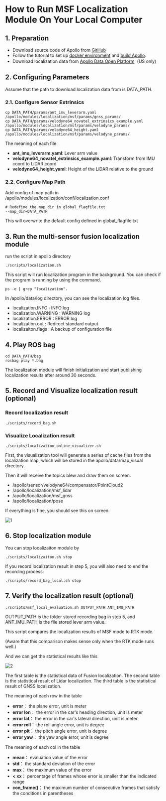 # How to Run MSF Localization Module On Your Local Computer

## 1. Preparation
 - Download source code of Apollo from [GitHub](https://github.com/ApolloAuto/apollo)
 - Follow the tutorial to set up [docker environment](https://github.com/ApolloAuto/apollo/blob/master/docs/howto/how_to_build_and_release.md) and [build Apollo](https://github.com/ApolloAuto/apollo/blob/master/docs/howto/how_to_launch_Apollo.md).
 - Download localization data from [Apollo Data Open Platform](http://data.apollo.auto/?name=sensor%20data&data_key=multisensor&data_type=1&locale=en-us&lang=en)（US only)

## 2. Configuring Parameters
Assume that the path to download localization data from is DATA_PATH.
### 2.1. Configure Sensor Extrinsics
```
cp DATA_PATH/params/ant_imu_leverarm.yaml /apollo/modules/localization/msf/params/gnss_params/
cp DATA_PATH/params/velodyne64_novatel_extrinsics_example.yaml /apollo/modules/localization/msf/params/velodyne_params/
cp DATA_PATH/params/velodyne64_height.yaml /apollo/modules/localization/msf/params/velodyne_params/
```
The meaning of each file
 - **ant_imu_leverarm.yaml**:  Lever arm value
 - **velodyne64_novatel_extrinsics_example.yaml**: Transform from IMU coord to LiDAR coord
 - **velodyne64_height.yaml**: Height of the LiDAR relative to the ground

### 2.2. Configure Map Path
Add config of map path in /apollo/modules/localization/conf/localization.conf
```
# Redefine the map_dir in global_flagfile.txt
--map_dir=DATA_PATH
```
This will overwrite the default config defined in global_flagfile.txt

## 3. Run the multi-sensor fusion localization module
run the script in apollo directory
```
./scripts/localization.sh
```
This script will run localization program in the background. You can check if the program is running by using the command.
```
ps -e | grep "localization".
```     

In /apollo/data/log directory, you can see the localization log files.     
 - localization.INFO : INFO log
 - localization.WARNING : WARNING log
 - localization.ERROR : ERROR log
 - localization.out : Redirect standard output
 - localizaiton.flags : A backup of configuration file

## 4. Play ROS bag
```
cd DATA_PATH/bag
rosbag play *.bag
```
The localization module will finish initialization and start publishing localization results after around 30 seconds.

## 5. Record and Visualize localization result (optional)
### Record localization result
```
./scripts/record_bag.sh
```
### Visualize Localization result
```
./scripts/localization_online_visualizer.sh
```
First, the visualization tool will generate a series of cache files from the localization map, which will be stored in the apollo/data/map_visual directory.

Then it will receive the topics blew and draw them on screen.
 - /apollo/sensor/velodyne64/compensator/PointCloud2
 - /apollo/localization/msf_lidar
 - /apollo/localization/msf_gnss
 - /apollo/localization/pose

If everything is fine, you should see this on screen.

![1](images/msf_localization/online_visualizer.png)

## 6. Stop localization module  
You can stop localizaiton module by
```
./scripts/localizaiton.sh stop
```
If you record localization result in step 5, you will also need to end the recording process:
```
./scripts/record_bag_local.sh stop
```

## 7. Verify the localization result (optional)

```
./scripts/msf_local_evaluation.sh OUTPUT_PATH ANT_IMU_PATH
```
OUTPUT_PATH is the folder stored recording bag in step 5, and ANT_IMU_PATH is the file stored lever arm value.

This script compares the localization results of MSF mode to RTK mode.

(Aware that this comparison makes sense only when the RTK mode runs well.)

And we can get the statistical results like this

![2](images/msf_localization/localization_result.png)

The first table is the statistical data of Fusion localization. The second table is the statistical result of Lidar localization. The third table is the statistical result of GNSS localization.

The meaning of each row in the table
 - **error**：  the plane error, unit is meter
 - **error lon**：  the error in the car's heading direction, unit is meter
 - **error lat**：  the error in the car's lateral direction, unit is meter
 - **error roll**： the roll angle error, unit is degree
 - **error pit**：  the pitch angle error, unit is degree
 - **error yaw**：  the yaw angle error, unit is degree

The meaning of each col in the table
 - **mean**： evaluation value of the error
 - **std**：  the standard deviation of the error
 - **max**：  the maximum value of the error
 - **< xx**：  percentage of frames whose error is smaller than the indicated range
 - **con_frame()**： the maximum number of consecutive frames that satisfy the conditions in parentheses